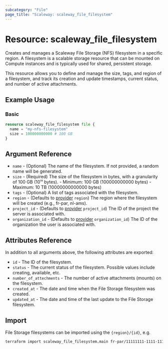 ```yaml
---
subcategory: "File"
page_title: "Scaleway: scaleway_file_filesystem"
---
```


# Resource: scaleway_file_filesystem

Creates and manages a Scaleway File Storage (NFS) filesystem in a specific region. A filesystem is a scalable storage resource that can be mounted on Compute instances and is typically used for shared, persistent storage.

This resource allows you to define and manage the size, tags, and region of a filesystem, and track its creation and update timestamps, current status, and number of active attachments.

## Example Usage

### Basic

```terraform
resource scaleway_file_filesystem file {
  name = "my-nfs-filesystem"
  size = 100000000000 # 100 GB
}
```

## Argument Reference

- `name` - (Optional) The name of the filesystem. If not provided, a random name will be generated.
- `size` - (Required) The size of the filesystem in bytes, with a granularity of 100 GB (10¹¹ bytes).
      - Minimum: 100 GB (100000000000 bytes)
      - Maximum: 10 TB (10000000000000 bytes)
- `tags` - (Optional) A list of tags associated with the filesystem.
- `region` - (Defaults to [provider](../index.md#region) `region`) The region where the filesystem will be created (e.g., fr-par, nl-ams).
- `project_id` - (Defaults to [provider](../index.md#project_id) `project_id`) The ID of the project the server is
  associated with.
- `organization_id` - (Defaults to [provider](../index.md#organization_id) `organization_id`) The ID of the organization the user is associated with.

## Attributes Reference

In addition to all arguments above, the following attributes are exported:

- `id` - The ID of the filesystem.
- `status` - The current status of the filesystem. Possible values include creating, available, etc.
- `number_of_attechments` - The number of active attachments (mounts) on the filesystem.
- `created_at` - The date and time when the File Storage filesystem was created.
- `updated_at` - The date and time of the last update to the File Storage filesystem.

## Import


File Storage filesystems can be imported using the `{region}/{id}`, e.g.

```bash
terraform import scaleway_file_filesystem.main fr-par/11111111-1111-1111-1111-111111111111
```